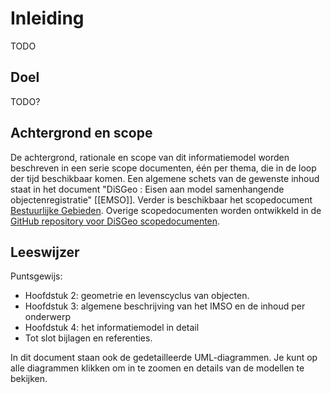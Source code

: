 # Inleiding

<!-- Het IMSO beschrijft hoe objecten in de fysieke werkelijkheid met elkaar samenhangen. Hierin kunnen de basisregistratie adressen en gebouwen (BAG) en de basisregistratie grootschalige topografie (BGT) in samenhang bevraagd worden. Daarnaast is het de bedoeling dat ook het gedeelte van de WOZ-administratie waarin objectgegevens zijn opgenomen en een aantal basisgegevens uit aanpalende registraties hieraan gekoppeld worden. Ook zijn er belangrijke raakvlakken met de basisregistratie topografie (BRT) en het Nationaal Wegenbestand. -->

TODO

## Doel

<!-- Tussen verschillende informatiemodellen van de geo-basisregistraties heeft in de loop van de jaren afstemming plaatsgevonden. Toch is er nog steeds sprake van een gebrekkige aansluiting tussen deze verschillende informatiemodellen. Met het IMSO wordt beoogd om meer samenhang aan te brengen tussen de verschillende objecttypen en de eigenschappen die daarover worden bijgehouden. Hiermee kunnen bijhoudingsprocessen worden vereenvoudigd, de informatievoorziening flexibeler worden opgezet en de wensen van gebruikers om meer samenhangende informatie worden ingewilligd. -->
TODO?

## Achtergrond en scope

De achtergrond, rationale en scope van dit informatiemodel worden beschreven in een serie scope documenten, één per thema, die in de loop der tijd beschikbaar komen. Een algemene schets van de gewenste inhoud staat in het document "DiSGeo : Eisen aan model samenhangende objectenregistratie" [[EMSO]]. Verder is beschikbaar het scopedocument [Bestuurlijke Gebieden](https://geonovum.github.io/disgeo-scope/bestuurlijkegebieden/). Overige scopedocumenten worden ontwikkeld in de [GitHub repository voor DiSGeo scopedocumenten](https://github.com/Geonovum/disgeo-scope/).

## Leeswijzer

Puntsgewijs:
 - Hoofdstuk 2: geometrie en levenscyclus van objecten.
 - Hoofdstuk 3: algemene beschrijving van het IMSO en de inhoud per onderwerp
 - Hoofdstuk 4: het informatiemodel in detail
 - Tot slot bijlagen en referenties.

In dit document staan ook de gedetailleerde UML-diagrammen. Je kunt op alle diagrammen klikken om in te zoomen en details van de modellen te bekijken.
